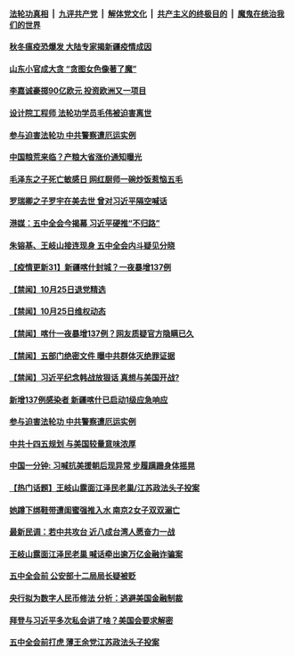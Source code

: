 

####  [法轮功真相](../../../../basic/blob/master/README.md?t=10261631) &nbsp;|&nbsp; [九评共产党](../../../../9ping.md/blob/master/README.md?t=10261631) &nbsp;|&nbsp; [解体党文化](../../../../jtdwh.md/blob/master/README.md?t=10261631)  &nbsp;|&nbsp; [共产主义的终极目的](../../../../gczydzjmd.md/blob/master/README.md?t=10261631) &nbsp;|&nbsp; [魔鬼在统治我们的世界](../../../../mgztzwmdsj.md/blob/master/README.md?t=10261631) 

#### [秋冬瘟疫恐爆发 大陆专家揭新疆疫情成因](../pages/prog204/a102971925.md?t=10261631) 

#### [山东小官成大贪 “贪图女色像著了魔”](../pages/prog204/a102971914.md?t=10261631) 

#### [李嘉诚豪掷90亿欧元 投资欧洲又一项目](../pages/prog204/a102971895.md?t=10261631) 

#### [设计院工程师 法轮功学员毛伟被迫害离世](../pages/prog204/a102971879.md?t=10261631) 

#### [参与迫害法轮功 中共警察遭厄运实例](../pages/prog204/a102971867.md?t=10261631) 

#### [中国粮荒来临？产粮大省涨价通知曝光](../pages/prog204/a102971758.md?t=10261631) 

#### [毛泽东之子死亡敏感日 网红厨师一碗炒饭惹恼五毛](../pages/prog204/a102971772.md?t=10261631) 

#### [罗瑞卿之子罗宇在美去世 曾对习近平隔空喊话](../pages/prog204/a102971781.md?t=10261631) 

#### [港媒：五中全会今揭幕 习近平硬推“不归路”](../pages/prog204/a102971776.md?t=10261631) 

#### [朱镕基、王岐山接连现身 五中全会内斗疑见分晓](../pages/prog204/a102971722.md?t=10261631) 



#### [【疫情更新31】新疆喀什封城？一夜暴增137例](../pages/prog204/a102966143.md?t=10261631) 

#### [【禁闻】10月25日退党精选](../pages/prog204/a102971682.md?t=10261631) 

#### [【禁闻】10月25日维权动态](../pages/prog204/a102971676.md?t=10261631) 

#### [【禁闻】喀什一夜暴增137例？网友质疑官方隐瞒已久](../pages/prog204/a102971665.md?t=10261631) 

#### [【禁闻】五部门绝密文件 曝中共群体灭绝罪证据](../pages/prog204/a102971658.md?t=10261631) 

#### [【禁闻】习近平纪念韩战放狠话 真想与美国开战?](../pages/prog204/a102971654.md?t=10261631) 

#### [新增137例感染者 新疆喀什已启动1级应急响应](../pages/prog204/a102971624.md?t=10261631) 

#### [参与迫害法轮功 中共警察遭厄运实例](../pages/prog204/a102971591.md?t=10261631) 

#### [中共十四五规划 与美国较量意味浓厚](../pages/prog204/a102971563.md?t=10261631) 

#### [中国一分钟: 习喊抗美援朝后现异常 步履蹒跚身体摇晃](../pages/prog204/a102971555.md?t=10261631) 

#### [【热门话题】王岐山露面江泽民老巢/江苏政法头子投案](../pages/prog204/a102971508.md?t=10261631) 

#### [她蹲下绑鞋带遭闺蜜强推入水 南京2女子双双溺亡](../pages/prog204/a102971498.md?t=10261631) 

#### [最新民调：若中共攻台 近八成台湾人愿奋力一战](../pages/prog204/a102971425.md?t=10261631) 

#### [王岐山露面江泽民老巢 喊话牵出逾万亿金融诈骗案](../pages/prog204/a102971378.md?t=10261631) 

#### [五中全会前 公安部十二局局长疑被贬](../pages/prog204/a102971380.md?t=10261631) 

#### [央行拟为数字人民币修法 分析：逃避美国金融制裁](../pages/prog204/a102971357.md?t=10261631) 

#### [拜登与习近平多次私会讲了啥？美国会要求解密](../pages/prog204/a102971347.md?t=10261631) 

#### [五中全会前打虎 薄王余党江苏政法头子投案](../pages/prog204/a102971295.md?t=10261631) 

